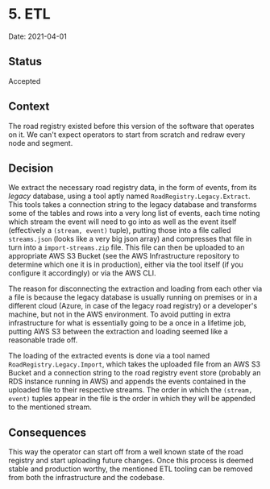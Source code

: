# 5. ETL

Date: 2021-04-01

## Status

Accepted

## Context

The road registry existed before this version of the software that operates on it. We can't expect operators to start from scratch and redraw every node and segment.

## Decision

We extract the necessary road registry data, in the form of events, from its _legacy_ database, using a tool aptly named `RoadRegistry.Legacy.Extract`. This tools takes a connection string to the legacy database and transforms some of the tables and rows into a very long list of events, each time noting which stream the event will need to go into as well as the event itself (effectively a `(stream, event)` tuple), putting those into a file called `streams.json` (looks like a very big json array) and compresses that file in turn into a `import-streams.zip` file. This file can then be uploaded to an appropriate AWS S3 Bucket (see the AWS Infrastructure repository to determine which one it is in production), either via the tool itself (if you configure it accordingly) or via the AWS CLI.

The reason for disconnecting the extraction and loading from each other via a file is because the legacy database is usually running on premises or in a different cloud (Azure, in case of the legacy road registry) or a developer's machine, but not in the AWS environment. To avoid putting in extra infrastructure for what is essentially going to be a once in a lifetime job, putting AWS S3 between the extraction and loading seemed like a reasonable trade off.

The loading of the extracted events is done via a tool named `RoadRegistry.Legacy.Import`, which takes the uploaded file from an AWS S3 Bucket and a connection string to the road registry event store (probably an RDS instance running in AWS) and appends the events contained in the uploaded file to their respective streams. The order in which the `(stream, event)` tuples appear in the file is the order in which they will be appended to the mentioned stream.

## Consequences

This way the operator can start off from a well known state of the road registry and start uploading future changes. Once this process is deemed stable and production worthy, the mentioned ETL tooling can be removed from both the infrastructure and the codebase.
